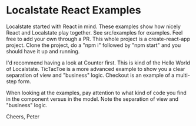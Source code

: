# Localstate React Examples
Localstate started with React in mind. These examples show how nicely React and Localstate
play together. See src/examples for examples. Feel free to add your own through a PR.
This whole project is a create-react-app project. Clone the project, do a "npm i"
followed by "npm start" and you should have it up and running.

I'd recommend having a look at Counter first. This is kind of the Hello World of Localstate.
TicTacToe is a more advanced example to show you a clear separation of view and
"business" logic. Checkout is an example of a multi-step form.

When looking at the examples, pay attention to what kind of code you find in the
component versus in the model. Note the separation of view and "business" logic.

Cheers,
Peter
